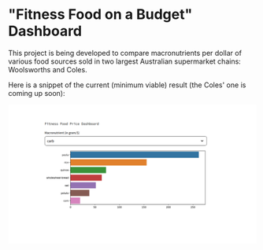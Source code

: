 # "Fitness Food on a Budget" Dashboard

This project is being developed to compare macronutrients per dollar of various food sources sold in two largest Australian supermarket chains: Woolsworths and Coles.

Here is a snippet of the current (minimum viable) result (the Coles' one is coming up soon):

![Fitness food on a budget: Screenshot of Streamlit dashboard, showing the amount of carbs per dollar for various selected foods](figure.png)
